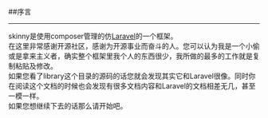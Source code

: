 ##序言
***
skinny是使用composer管理的仿[Laravel](http://www.golaravel.com/)的一个框架。  
在这里非常感谢开源社区，感谢为开源事业而奋斗的人。您可以认为我是一个小偷或是拿来主义者，确实整个框架里我个人的东西很少，我所做的最多的工作就是复制粘贴及修改。  
如果您看了library这个目录的源码的话您就会发现其实它和Laravel很像。同时你在阅读这个文档的时候也会发现有很多文档内容和Laravel的文档相差无几，甚至一模一样。  
如果您想继续下去的话那么请开始吧。
